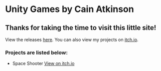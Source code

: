 # Unity Games by Cain Atkinson
## Thanks for taking the time to visit this little site!
View the releases [here](https://github.com/cainy-a/UnityGames/releases). You can also view my projects on [itch.io](https://yellowsink.itch.io).
### Projects are listed below:
- Space Shooter [View on itch.io](https://yellowsink.itch.io/space-shooter)
